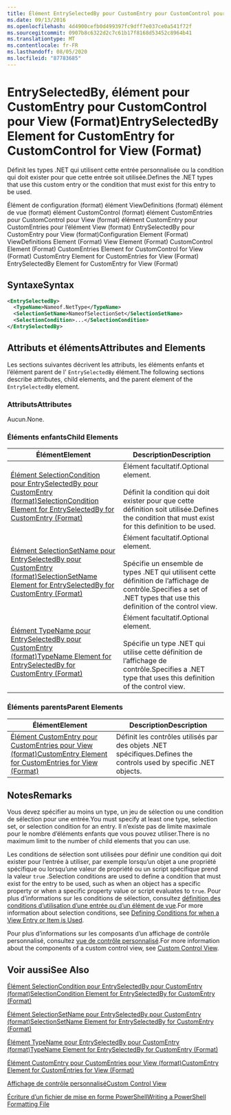 ```yaml
---
title: Élément EntrySelectedBy pour CustomEntry pour CustomControl pour View (format) | Microsoft Docs
ms.date: 09/13/2016
ms.openlocfilehash: 4d4900cefb0d499397fc9dff7e037ce0a541f72f
ms.sourcegitcommit: 0907b8c6322d2c7c61b17f8168d53452c8964b41
ms.translationtype: MT
ms.contentlocale: fr-FR
ms.lasthandoff: 08/05/2020
ms.locfileid: "87783685"
---
```

# <a name="entryselectedby-element-for-customentry-for-customcontrol-for-view-format"></a><span data-ttu-id="47468-102">EntrySelectedBy, élément pour CustomEntry pour CustomControl pour View (Format)</span><span class="sxs-lookup"><span data-stu-id="47468-102">EntrySelectedBy Element for CustomEntry for CustomControl for View (Format)</span></span>

<span data-ttu-id="47468-103">Définit les types .NET qui utilisent cette entrée personnalisée ou la condition qui doit exister pour que cette entrée soit utilisée.</span><span class="sxs-lookup"><span data-stu-id="47468-103">Defines the .NET types that use this custom entry or the condition that must exist for this entry to be used.</span></span>

<span data-ttu-id="47468-104">Élément de configuration (format) élément ViewDefinitions (format) élément de vue (format) élément CustomControl (format) élément CustomEntries pour CustomControl pour View (format) élément CustomEntry pour CustomEntries pour l’élément View (format) EntrySelectedBy pour CustomEntry pour View (format)</span><span class="sxs-lookup"><span data-stu-id="47468-104">Configuration Element (Format) ViewDefinitions Element (Format) View Element (Format) CustomControl Element (Format) CustomEntries Element for CustomControl for View (Format) CustomEntry Element for CustomEntries for View (Format) EntrySelectedBy Element for CustomEntry for View (Format)</span></span>

## <a name="syntax"></a><span data-ttu-id="47468-105">Syntaxe</span><span class="sxs-lookup"><span data-stu-id="47468-105">Syntax</span></span>

```xml
<EntrySelectedBy>
  <TypeName>Nameof.NetType</TypeName>
  <SelectionSetName>NameofSelectionSet</SelectionSetName>
  <SelectionCondition>...</SelectionCondition>
</EntrySelectedBy>
```

## <a name="attributes-and-elements"></a><span data-ttu-id="47468-106">Attributs et éléments</span><span class="sxs-lookup"><span data-stu-id="47468-106">Attributes and Elements</span></span>

<span data-ttu-id="47468-107">Les sections suivantes décrivent les attributs, les éléments enfants et l’élément parent de l' `EntrySelectedBy` élément.</span><span class="sxs-lookup"><span data-stu-id="47468-107">The following sections describe attributes, child elements, and the parent element of the `EntrySelectedBy` element.</span></span>

### <a name="attributes"></a><span data-ttu-id="47468-108">Attributs</span><span class="sxs-lookup"><span data-stu-id="47468-108">Attributes</span></span>

<span data-ttu-id="47468-109">Aucun.</span><span class="sxs-lookup"><span data-stu-id="47468-109">None.</span></span>

### <a name="child-elements"></a><span data-ttu-id="47468-110">Éléments enfants</span><span class="sxs-lookup"><span data-stu-id="47468-110">Child Elements</span></span>

|<span data-ttu-id="47468-111">Élément</span><span class="sxs-lookup"><span data-stu-id="47468-111">Element</span></span>|<span data-ttu-id="47468-112">Description</span><span class="sxs-lookup"><span data-stu-id="47468-112">Description</span></span>|
|-------------|-----------------|
|[<span data-ttu-id="47468-113">Élément SelectionCondition pour EntrySelectedBy pour CustomEntry (format)</span><span class="sxs-lookup"><span data-stu-id="47468-113">SelectionCondition Element for EntrySelectedBy for CustomEntry (Format)</span></span>](./selectioncondition-element-for-entryselectedby-for-customcontrol-format.md)|<span data-ttu-id="47468-114">Élément facultatif.</span><span class="sxs-lookup"><span data-stu-id="47468-114">Optional element.</span></span><br /><br /> <span data-ttu-id="47468-115">Définit la condition qui doit exister pour que cette définition soit utilisée.</span><span class="sxs-lookup"><span data-stu-id="47468-115">Defines the condition that must exist for this definition to be used.</span></span>|
|[<span data-ttu-id="47468-116">Élément SelectionSetName pour EntrySelectedBy pour CustomEntry (format)</span><span class="sxs-lookup"><span data-stu-id="47468-116">SelectionSetName Element for EntrySelectedBy for CustomEntry (Format)</span></span>](./selectionsetname-element-for-entryselectedby-for-customcontrol-for-view-format.md)|<span data-ttu-id="47468-117">Élément facultatif.</span><span class="sxs-lookup"><span data-stu-id="47468-117">Optional element.</span></span><br /><br /> <span data-ttu-id="47468-118">Spécifie un ensemble de types .NET qui utilisent cette définition de l’affichage de contrôle.</span><span class="sxs-lookup"><span data-stu-id="47468-118">Specifies a set of .NET types that use this definition of the control view.</span></span>|
|[<span data-ttu-id="47468-119">Élément TypeName pour EntrySelectedBy pour CustomEntry (format)</span><span class="sxs-lookup"><span data-stu-id="47468-119">TypeName Element for EntrySelectedBy for CustomEntry (Format)</span></span>](./typename-element-for-selectioncondition-for-customcontrol-for-view-format.md)|<span data-ttu-id="47468-120">Élément facultatif.</span><span class="sxs-lookup"><span data-stu-id="47468-120">Optional element.</span></span><br /><br /> <span data-ttu-id="47468-121">Spécifie un type .NET qui utilise cette définition de l’affichage de contrôle.</span><span class="sxs-lookup"><span data-stu-id="47468-121">Specifies a .NET type that uses this definition of the control view.</span></span>|

### <a name="parent-elements"></a><span data-ttu-id="47468-122">Éléments parents</span><span class="sxs-lookup"><span data-stu-id="47468-122">Parent Elements</span></span>

|<span data-ttu-id="47468-123">Élément</span><span class="sxs-lookup"><span data-stu-id="47468-123">Element</span></span>|<span data-ttu-id="47468-124">Description</span><span class="sxs-lookup"><span data-stu-id="47468-124">Description</span></span>|
|-------------|-----------------|
|[<span data-ttu-id="47468-125">Élément CustomEntry pour CustomEntries pour View (format)</span><span class="sxs-lookup"><span data-stu-id="47468-125">CustomEntry Element for CustomEntries for View (Format)</span></span>](./customentry-element-for-customentries-for-customcontrol-for-view-format.md)|<span data-ttu-id="47468-126">Définit les contrôles utilisés par des objets .NET spécifiques.</span><span class="sxs-lookup"><span data-stu-id="47468-126">Defines the controls used by specific .NET objects.</span></span>|

## <a name="remarks"></a><span data-ttu-id="47468-127">Notes</span><span class="sxs-lookup"><span data-stu-id="47468-127">Remarks</span></span>

<span data-ttu-id="47468-128">Vous devez spécifier au moins un type, un jeu de sélection ou une condition de sélection pour une entrée.</span><span class="sxs-lookup"><span data-stu-id="47468-128">You must specify at least one type, selection set, or selection condition for an entry.</span></span> <span data-ttu-id="47468-129">Il n’existe pas de limite maximale pour le nombre d’éléments enfants que vous pouvez utiliser.</span><span class="sxs-lookup"><span data-stu-id="47468-129">There is no maximum limit to the number of child elements that you can use.</span></span>

<span data-ttu-id="47468-130">Les conditions de sélection sont utilisées pour définir une condition qui doit exister pour l’entrée à utiliser, par exemple lorsqu’un objet a une propriété spécifique ou lorsqu’une valeur de propriété ou un script spécifique prend la valeur `true` .</span><span class="sxs-lookup"><span data-stu-id="47468-130">Selection conditions are used to define a condition that must exist for the entry to be used, such as when an object has a specific property or when a specific property value or script evaluates to `true`.</span></span> <span data-ttu-id="47468-131">Pour plus d’informations sur les conditions de sélection, consultez [définition des conditions d’utilisation d’une entrée ou d’un élément de vue](./defining-conditions-for-displaying-data.md).</span><span class="sxs-lookup"><span data-stu-id="47468-131">For more information about selection conditions, see [Defining Conditions for when a View Entry or Item is Used](./defining-conditions-for-displaying-data.md).</span></span>

<span data-ttu-id="47468-132">Pour plus d’informations sur les composants d’un affichage de contrôle personnalisé, consultez [vue de contrôle personnalisé](./creating-custom-controls.md).</span><span class="sxs-lookup"><span data-stu-id="47468-132">For more information about the components of a custom control view, see [Custom Control View](./creating-custom-controls.md).</span></span>

## <a name="see-also"></a><span data-ttu-id="47468-133">Voir aussi</span><span class="sxs-lookup"><span data-stu-id="47468-133">See Also</span></span>

[<span data-ttu-id="47468-134">Élément SelectionCondition pour EntrySelectedBy pour CustomEntry (format)</span><span class="sxs-lookup"><span data-stu-id="47468-134">SelectionCondition Element for EntrySelectedBy for CustomEntry (Format)</span></span>](./selectioncondition-element-for-entryselectedby-for-customcontrol-format.md)

[<span data-ttu-id="47468-135">Élément SelectionSetName pour EntrySelectedBy pour CustomEntry (format)</span><span class="sxs-lookup"><span data-stu-id="47468-135">SelectionSetName Element for EntrySelectedBy for CustomEntry (Format)</span></span>](./selectionsetname-element-for-entryselectedby-for-customcontrol-for-view-format.md)

[<span data-ttu-id="47468-136">Élément TypeName pour EntrySelectedBy pour CustomEntry (format)</span><span class="sxs-lookup"><span data-stu-id="47468-136">TypeName Element for EntrySelectedBy for CustomEntry (Format)</span></span>](./typename-element-for-selectioncondition-for-customcontrol-for-view-format.md)

[<span data-ttu-id="47468-137">Élément CustomEntry pour CustomEntries pour View (format)</span><span class="sxs-lookup"><span data-stu-id="47468-137">CustomEntry Element for CustomEntries for View (Format)</span></span>](./customentry-element-for-customentries-for-customcontrol-for-view-format.md)

[<span data-ttu-id="47468-138">Affichage de contrôle personnalisé</span><span class="sxs-lookup"><span data-stu-id="47468-138">Custom Control View</span></span>](./creating-custom-controls.md)

[<span data-ttu-id="47468-139">Écriture d’un fichier de mise en forme PowerShell</span><span class="sxs-lookup"><span data-stu-id="47468-139">Writing a PowerShell Formatting File</span></span>](./writing-a-powershell-formatting-file.md)
